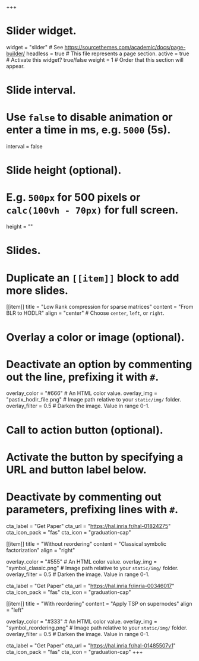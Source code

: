 +++
# Slider widget.
widget = "slider"  # See https://sourcethemes.com/academic/docs/page-builder/
headless = true  # This file represents a page section.
active = true  # Activate this widget? true/false
weight = 1  # Order that this section will appear.

# Slide interval.
# Use `false` to disable animation or enter a time in ms, e.g. `5000` (5s).
interval = false

# Slide height (optional).
# E.g. `500px` for 500 pixels or `calc(100vh - 70px)` for full screen.
height = ""

# Slides.
# Duplicate an `[[item]]` block to add more slides.
[[item]]
  title = "Low Rank compression for sparse matrices"
  content = "From BLR to HODLR"
  align = "center"  # Choose `center`, `left`, or `right`.

  # Overlay a color or image (optional).
  #   Deactivate an option by commenting out the line, prefixing it with `#`.
  overlay_color = "#666"  # An HTML color value.
  overlay_img = "pastix_hodlr_file.png"  # Image path relative to your `static/img/` folder.
  overlay_filter = 0.5  # Darken the image. Value in range 0-1.

  # Call to action button (optional).
  #   Activate the button by specifying a URL and button label below.
  #   Deactivate by commenting out parameters, prefixing lines with `#`.
  cta_label = "Get Paper"
  cta_url = "https://hal.inria.fr/hal-01824275"
  cta_icon_pack = "fas"
  cta_icon = "graduation-cap"

[[item]]
  title = "Without reordering"
  content = "Classical symbolic factorization"
  align = "right"

  overlay_color = "#555"  # An HTML color value.
  overlay_img = "symbol_classic.png"  # Image path relative to your `static/img/` folder.
  overlay_filter = 0.5  # Darken the image. Value in range 0-1.

  cta_label = "Get Paper"
  cta_url = "https://hal.inria.fr/inria-00346017"
  cta_icon_pack = "fas"
  cta_icon = "graduation-cap"

[[item]]
  title = "With reordering"
  content = "Apply TSP on supernodes"
  align = "left"

  overlay_color = "#333"  # An HTML color value.
  overlay_img = "symbol_reordering.png"  # Image path relative to your `static/img/` folder.
  overlay_filter = 0.5  # Darken the image. Value in range 0-1.

  cta_label = "Get Paper"
  cta_url = "https://hal.inria.fr/hal-01485507v1"
  cta_icon_pack = "fas"
  cta_icon = "graduation-cap"
+++

